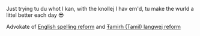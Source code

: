 Just trying tu du whot I kan, with the knollej I hav ern'd, tu make the wurld a littel better each day 😎

Advokate of [English spelling reform](https://github.com/jaigak/Klear-English) and [Ŧamirh (Tamil) langwej reform](https://github.com/jaigak/Naveena-Thamirh)
